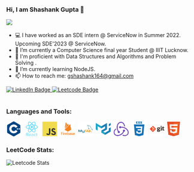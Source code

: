 ### Hi, I am Shashank Gupta 👋

<div id="header">
  <img src="https://iiitl.ac.in/wp-content/uploads/2019/10/Final_Logo_IIITL.png" width="100"/>
</div>

- 💻 I have worked as an SDE intern @ ServiceNow in Summer 2022. Upcoming SDE'2023 @ ServiceNow.
- 🔭 I’m currently a Computer Science final year Student @ IIIT Lucknow.
- 📖 I'm proficient with Data Structures and Algorithms and Problem Solving .
- 🌱 I’m currently learning NodeJS.
- 📫 How to reach me: gshashank164@gmail.com


<div id="badges">
  <a href="https://www.linkedin.com/in/shashank-gupta-1778a31a5/">
    <img src="https://img.shields.io/badge/LinkedIn-blue?style=for-the-badge&logo=linkedin&logoColor=white" alt="LinkedIn Badge"/>
  </a>
  <a href="https://leetcode.com/gshashank/">
    <img src="https://img.shields.io/badge/-LeetCode-FFA116?style=for-the-badge&logo=LeetCode&logoColor=black" alt="Leetcode Badge"/>
  </a>
</div>

<img src="https://komarev.com/ghpvc/?username=thee-moon&style=flat-square&color=blue" alt=""/>

<h3 align="left">Languages and Tools:</h3>
<div>
<img src="https://github.com/devicons/devicon/blob/master/icons/cplusplus/cplusplus-plain.svg" title="C++" alt="C++" width="40" height="40"/>&nbsp;
<img src="https://github.com/devicons/devicon/blob/master/icons/react/react-original-wordmark.svg" title="React" alt="React" width="40" height="40"/>&nbsp;
<img src="https://github.com/devicons/devicon/blob/master/icons/javascript/javascript-original.svg" title="JavaScript" alt="JavaScript" width="40" height="40"/>&nbsp;
<img src="https://github.com/devicons/devicon/blob/master/icons/firebase/firebase-plain-wordmark.svg" title="Firebase" alt="Firebase" width="40" height="40"/>&nbsp;
<img src="https://github.com/devicons/devicon/blob/master/icons/mysql/mysql-original-wordmark.svg" title="MySQL"  alt="MySQL" width="40" height="40"/>&nbsp;
<img src="https://github.com/devicons/devicon/blob/master/icons/materialui/materialui-original.svg" title="Material UI" alt="Material UI" width="40" height="40"/>&nbsp;
<img src="https://github.com/devicons/devicon/blob/master/icons/redux/redux-original.svg" title="Redux" alt="Redux " width="40" height="40"/>&nbsp;
<img src="https://github.com/devicons/devicon/blob/master/icons/css3/css3-plain-wordmark.svg"  title="CSS3" alt="CSS" width="40" height="40"/>&nbsp;
<img src="https://github.com/devicons/devicon/blob/master/icons/git/git-original-wordmark.svg" title="Git" **alt="Git" width="40" height="40"/>
<img src="https://github.com/devicons/devicon/blob/master/icons/html5/html5-original.svg" title="HTML5" alt="HTML" width="40" height="40"/>&nbsp;
</div>

<h3 align="left">LeetCode Stats:</h3>

![Leetcode Stats](https://leetcard.jacoblin.cool/gshashank?theme=unicorn&ext=contest)
